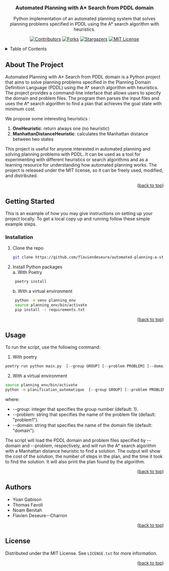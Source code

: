 <a name="readme-top"></a>


<br />
<div align="center">
  <h3 align="center">Automated Planning with A* Search from PDDL domain </h3>
  <p align="center">
    Python implementation of an automated planning system that solves planning problems specified in PDDL using the A* search algorithm with heuristics.
    <br />
     
    
[![Contributors][contributors-shield]][contributors-url]
[![Forks][forks-shield]][forks-url]
[![Stargazers][stars-shield]][stars-url]
[![MIT License][license-shield]][license-url]
    
  </p>
</div>

<details>
  <summary>Table of Contents</summary>
  <ol>
    <li>
      <a href="#about-the-project">About The Project</a>
    </li>
    <li>
      <a href="#getting-started">Getting Started</a>
      <ul>
        <li><a href="#installation">Installation</a></li>
      </ul>
    </li>
    <li><a href="#usage">Usage</a></li>
    <li><a href="#authors">Authors</a></li>
    <li><a href="#license">License</a></li>
  </ol>
</details>



## About The Project
Automated Planning with A* Search from PDDL domain is a Python project that aims to solve planning problems specified in the Planning Domain Definition Language (PDDL) using the A* search algorithm with heuristics. The project provides a command-line interface that allows users to specify the domain and problem files. The program then parses the input files and uses the A* search algorithm to find a plan that achieves the goal state with minimum cost.

We propose some interesting heuristics :
1. **OneHeuristic**: return always one (no heuristic)
2. **ManhattanDistanceHeuristic**: calculates the Manhattan distance between two states

This project is useful for anyone interested in automated planning and solving planning problems with PDDL. It can be used as a tool for experimenting with different heuristics or search algorithms and as a learning resource for understanding how automated planning works. The project is released under the MIT license, so it can be freely used, modified, and distributed.

<p align="right">(<a href="#readme-top">back to top</a>)</p>


## Getting Started

This is an example of how you may give instructions on setting up your project locally.
To get a local copy up and running follow these simple example steps.

### Installation
1. Clone the repo
   ```sh
   git clone https://github.com/flaviendeseure/automated-planning-a-star-pddl.git
   ```
2. Install Python packages  
   a. With Poetry
   ```sh
    poetry install
    ```
   b. With a virtual environment
   ```sh
    python -m venv planning_env
    source planning_env/bin/activate
    pip install -r requirements.txt
    ```

<p align="right">(<a href="#readme-top">back to top</a>)</p>



## Usage
To run the script, use the following command:

1. With poetry
```sh
poetry run python main.py  [--group GROUP] [--problem PROBLEM] [--domain DOMAIN]
``` 

2. With a virtual environment
```sh
source planning_env/bin/activate
python -m planification_automatique  [--group GROUP] [--problem PROBLEM] [--domain DOMAIN]
```

where:  
- --group: integer that specifies the group number (default: 1).
- --problem: string that specifies the name of the problem file (default: "problem1").
- --domain: string that specifies the name of the domain file (default: "domain").  
  
The script will load the PDDL domain and problem files specified by --domain and --problem, respectively, and will run the A* search algorithm with a Manhattan distance heuristic to find a solution. The output will show the cost of the solution, the number of steps in the plan, and the time it took to find the solution. It will also print the plan found by the algorithm.

<p align="right">(<a href="#readme-top">back to top</a>)</p>


## Authors
- Yoan Gabison
- Thomas Favoli
- Noam Benitah
- Flavien Deseure--Charron

<p align="right">(<a href="#readme-top">back to top</a>)</p>


## License
Distributed under the MIT License. See `LICENSE.txt` for more information.

<p align="right">(<a href="#readme-top">back to top</a>)</p>



[contributors-shield]: https://img.shields.io/github/contributors/flaviendeseure/automated-planning-a-star-pddl.svg?style=for-the-badge
[contributors-url]: https://github.com/flaviendeseure/automated-planning-a-star-pddl/graphs/contributors
[forks-shield]: https://img.shields.io/github/forks/flaviendeseure/automated-planning-a-star-pddl.svg?style=for-the-badge
[forks-url]: https://github.com/flaviendeseure/automated-planning-a-star-pddl/network/members
[stars-shield]: https://img.shields.io/github/stars/flaviendeseure/automated-planning-a-star-pddl.svg?style=for-the-badge
[stars-url]: https://github.com/flaviendeseure/automated-planning-a-star-pddl/stargazers
[license-shield]: https://img.shields.io/github/license/flaviendeseure/automated-planning-a-star-pddl.svg?style=for-the-badge
[license-url]: https://github.com/flaviendeseure/automated-planning-a-star-pddl/blob/master/LICENSE.txt